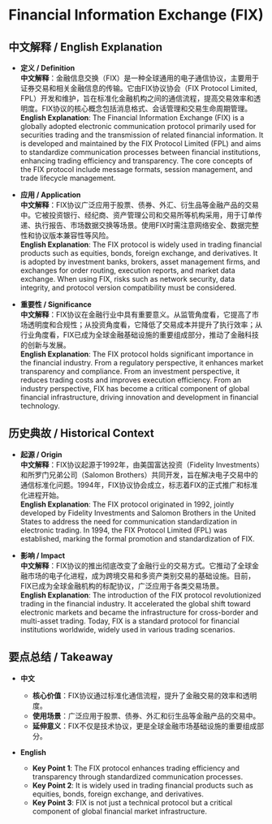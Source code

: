 # Financial Information Exchange (FIX)

## 中文解释 / English Explanation

* **定义 / Definition**  
  **中文解释**：金融信息交换（FIX）是一种全球通用的电子通信协议，主要用于证券交易和相关金融信息的传输。它由FIX协议协会（FIX Protocol Limited, FPL）开发和维护，旨在标准化金融机构之间的通信流程，提高交易效率和透明度。FIX协议的核心概念包括消息格式、会话管理和交易生命周期管理。  
  **English Explanation**: The Financial Information Exchange (FIX) is a globally adopted electronic communication protocol primarily used for securities trading and the transmission of related financial information. It is developed and maintained by the FIX Protocol Limited (FPL) and aims to standardize communication processes between financial institutions, enhancing trading efficiency and transparency. The core concepts of the FIX protocol include message formats, session management, and trade lifecycle management.

* **应用 / Application**  
  **中文解释**：FIX协议广泛应用于股票、债券、外汇、衍生品等金融产品的交易中。它被投资银行、经纪商、资产管理公司和交易所等机构采用，用于订单传递、执行报告、市场数据交换等场景。使用FIX时需注意网络安全、数据完整性和协议版本兼容性等风险。  
  **English Explanation**: The FIX protocol is widely used in trading financial products such as equities, bonds, foreign exchange, and derivatives. It is adopted by investment banks, brokers, asset management firms, and exchanges for order routing, execution reports, and market data exchange. When using FIX, risks such as network security, data integrity, and protocol version compatibility must be considered.

* **重要性 / Significance**  
  **中文解释**：FIX协议在金融行业中具有重要意义。从监管角度看，它提高了市场透明度和合规性；从投资角度看，它降低了交易成本并提升了执行效率；从行业角度看，FIX已成为全球金融基础设施的重要组成部分，推动了金融科技的创新与发展。  
  **English Explanation**: The FIX protocol holds significant importance in the financial industry. From a regulatory perspective, it enhances market transparency and compliance. From an investment perspective, it reduces trading costs and improves execution efficiency. From an industry perspective, FIX has become a critical component of global financial infrastructure, driving innovation and development in financial technology.

## 历史典故 / Historical Context

* **起源 / Origin**  
  **中文解释**：FIX协议起源于1992年，由美国富达投资（Fidelity Investments）和所罗门兄弟公司（Salomon Brothers）共同开发，旨在解决电子交易中的通信标准化问题。1994年，FIX协议协会成立，标志着FIX的正式推广和标准化进程开始。  
  **English Explanation**: The FIX protocol originated in 1992, jointly developed by Fidelity Investments and Salomon Brothers in the United States to address the need for communication standardization in electronic trading. In 1994, the FIX Protocol Limited (FPL) was established, marking the formal promotion and standardization of FIX.

* **影响 / Impact**  
  **中文解释**：FIX协议的推出彻底改变了金融行业的交易方式。它推动了全球金融市场的电子化进程，成为跨境交易和多资产类别交易的基础设施。目前，FIX已成为全球金融机构的标配协议，广泛应用于各类交易场景。  
  **English Explanation**: The introduction of the FIX protocol revolutionized trading in the financial industry. It accelerated the global shift toward electronic markets and became the infrastructure for cross-border and multi-asset trading. Today, FIX is a standard protocol for financial institutions worldwide, widely used in various trading scenarios.

## 要点总结 / Takeaway

* **中文**  
  - **核心价值**：FIX协议通过标准化通信流程，提升了金融交易的效率和透明度。  
  - **使用场景**：广泛应用于股票、债券、外汇和衍生品等金融产品的交易中。  
  - **延伸意义**：FIX不仅是技术协议，更是全球金融市场基础设施的重要组成部分。  

* **English**  
  - **Key Point 1**: The FIX protocol enhances trading efficiency and transparency through standardized communication processes.  
  - **Key Point 2**: It is widely used in trading financial products such as equities, bonds, foreign exchange, and derivatives.  
  - **Key Point 3**: FIX is not just a technical protocol but a critical component of global financial market infrastructure.